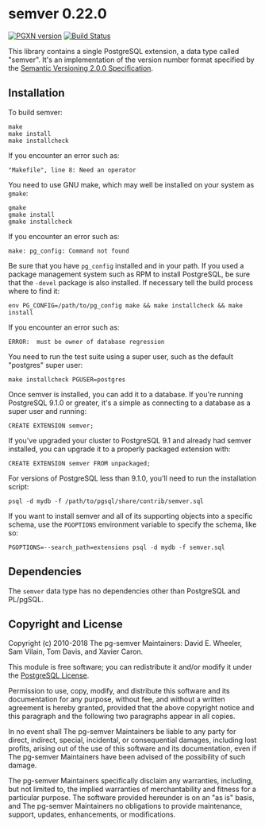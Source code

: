 semver 0.22.0
=============

[![PGXN version](https://badge.fury.io/pg/semver.svg)](https://badge.fury.io/pg/semver)
[![Build Status](https://travis-ci.org/theory/pg-semver.png)](https://travis-ci.org/theory/pg-semver)

This library contains a single PostgreSQL extension, a data type called
"semver". It's an implementation of the version number format specified by the
[Semantic Versioning 2.0.0 Specification](http://semver.org/spec/v2.0.0.html).

Installation
------------

To build semver:

    make
    make install
    make installcheck

If you encounter an error such as:

    "Makefile", line 8: Need an operator

You need to use GNU make, which may well be installed on your system as
`gmake`:

    gmake
    gmake install
    gmake installcheck

If you encounter an error such as:

    make: pg_config: Command not found

Be sure that you have `pg_config` installed and in your path. If you used a
package management system such as RPM to install PostgreSQL, be sure that the
`-devel` package is also installed. If necessary tell the build process where
to find it:

    env PG_CONFIG=/path/to/pg_config make && make installcheck && make install

If you encounter an error such as:

    ERROR:  must be owner of database regression

You need to run the test suite using a super user, such as the default
"postgres" super user:

    make installcheck PGUSER=postgres

Once semver is installed, you can add it to a database. If you're running
PostgreSQL 9.1.0 or greater, it's a simple as connecting to a database as a
super user and running:

    CREATE EXTENSION semver;

If you've upgraded your cluster to PostgreSQL 9.1 and already had semver
installed, you can upgrade it to a properly packaged extension with:

    CREATE EXTENSION semver FROM unpackaged;

For versions of PostgreSQL less than 9.1.0, you'll need to run the
installation script:

    psql -d mydb -f /path/to/pgsql/share/contrib/semver.sql

If you want to install semver and all of its supporting objects into a
specific schema, use the `PGOPTIONS` environment variable to specify the
schema, like so:

    PGOPTIONS=--search_path=extensions psql -d mydb -f semver.sql

Dependencies
------------
The `semver` data type has no dependencies other than PostgreSQL and PL/pgSQL.

Copyright and License
---------------------

Copyright (c) 2010-2018 The pg-semver Maintainers: David E. Wheeler, Sam
Vilain, Tom Davis, and Xavier Caron.

This module is free software; you can redistribute it and/or modify it under
the [PostgreSQL License](http://www.opensource.org/licenses/postgresql).

Permission to use, copy, modify, and distribute this software and its
documentation for any purpose, without fee, and without a written agreement is
hereby granted, provided that the above copyright notice and this paragraph
and the following two paragraphs appear in all copies.

In no event shall The pg-semver Maintainers be liable to any party for direct,
indirect, special, incidental, or consequential damages, including lost
profits, arising out of the use of this software and its documentation, even
if The pg-semver Maintainers have been advised of the possibility of such
damage.

The pg-semver Maintainers specifically disclaim any warranties, including, but
not limited to, the implied warranties of merchantability and fitness for a
particular purpose. The software provided hereunder is on an "as is" basis,
and The pg-semver Maintainers no obligations to provide maintenance, support,
updates, enhancements, or modifications.
